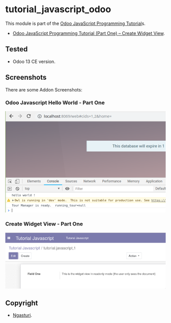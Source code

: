 # tutorial_javascript_odoo

This module is part of the [Odoo JavaScript Programming Tutorial](https://en.ngasturi.id/?s=javascript)s.

- [Odoo JavaScript Programming Tutorial (Part One) – Create Widget View](https://en.ngasturi.id/2021/04/24/odoo-javascript-programming-tutorial-part-one-create-widget-view/).

## Tested

- Odoo 13 CE version.

## Screenshots

There are some Addon Screenshots:

### Odoo Javascript Hello World - Part One

![Odoo Javascript Hello World - Part One](./static/description/odoo_javascript_hello_world.png "Odoo Javascript Hello World - Part One")

### Create Widget View - Part One

![Create Widget View - Part One](./static/description/an_odoo_widget_view.png "Create Widget View - Part One")

## Copyright

- [Ngasturi](https://en.ngasturi.id/).

